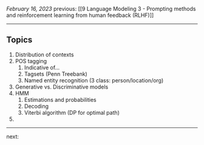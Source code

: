 *February 16, 2023*
previous: [[9  Language Modeling 3 - Prompting methods and reinforcement learning from human feedback (RLHF)]]

---

## Topics

1. Distribution of contexts
2. POS tagging
	1. Indicative of…
	2. Tagsets (Penn Treebank)
	3. Named entity recognition (3 class: person/location/org)
4. Generative vs. Discriminative models
5. HMM
	1. Estimations and probabilities
	2. Decoding
	3. Viterbi algorithm (DP for optimal path)
4. 


---




next:
